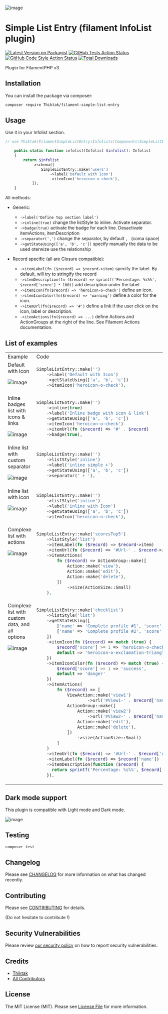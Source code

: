 ![image](https://github.com/Thiktak/filament-simple-list-entry/assets/1201486/4744075f-944e-493d-8df9-4ccbffb80446)


# Simple List Entry (filament InfoList plugin)

[![Latest Version on Packagist](https://img.shields.io/packagist/v/Thiktak/filament-simple-list-entry.svg?style=flat-square)](https://packagist.org/packages/Thiktak/filament-simple-list-entry)
[![GitHub Tests Action Status](https://img.shields.io/github/actions/workflow/status/Thiktak/filament-simple-list-entry/run-tests.yml?branch=main&label=tests&style=flat-square)](https://github.com/Thiktak/filament-simple-list-entry/actions?query=workflow%3Arun-tests+branch%3Amain)
[![GitHub Code Style Action Status](https://img.shields.io/github/actions/workflow/status/Thiktak/filament-simple-list-entry/fix-php-code-style-issues.yml?branch=main&label=code%20style&style=flat-square)](https://github.com/Thiktak/filament-simple-list-entry/actions?query=workflow%3A"Fix+PHP+code+style+issues"+branch%3Amain)
[![Total Downloads](https://img.shields.io/packagist/dt/Thiktak/filament-simple-list-entry.svg?style=flat-square)](https://packagist.org/packages/Thiktak/filament-simple-list-entry)


Plugin for FilamentPHP v3.


## Installation

You can install the package via composer:

```bash
composer require Thiktak/filament-simple-list-entry
```

## Usage

Use it in your Infolist section.

```php
// use Thiktak\FilamentSimpleListEntry\Infolists\Components\SimpleListEntry;

    public static function infolist(Infolist $infolist): Infolist
    {
        return $infolist
            ->schema([
                SimpleListEntry::make('users')
                    ->label('Default with Icon')
                    ->itemIcon('heroicon-o-check'),
            ]);
    }
```

All methods:

* Generic:
    * ```->label('Define top section label')```
    * ```->inline(true)``` change the listStyle to inline. Activate separator.
    * ```->badge(true)``` activate the badge for each line. Desactivate itemActions, itemDescription
    * ```->separator(',')``` change the separator, by default ```, ``` (coma space)
    * ```->getStateUsing(['a', 'b', 'c'])``` specify manually the data to be used oterwize use the relationship

* Record specific (all are Closure compatible):
    * ```->itemLabel(fn ($record) => $record->item)``` specify the label. By default, will try to stringify the record
    * ```->itemDescription(fn ($record) => sprintf('Percentage: %s%%', $record['score'] * 100))``` add description under the label
    * ```->itemIcon(fn($record) => 'heroicon-o-check')``` define an icon.
    * ```->itemIconColor(fn($record) => 'warning')``` define a color for the icon.
    * ```->itemUrl(fn($record) => '#')``` define a link if the user click on the icon, label or description.
    * ```->itemActions(fn($record) => ...)``` define Actions and ActionGroups at the right of the line. See Filament Actions documentation.

## List of examples

<table>
    <tr>
        <td> Example </td> <td> Code </td>
    </tr>
    <!-- Example 1 -->
    <tr>
        <td valign="top">
            Default with Icon

![image](https://github.com/Thiktak/filament-simple-list-entry/assets/1201486/7e0ed37a-d4a2-495b-9256-97ed259c6db9)
        </td>
        <td>

```php
SimpleListEntry::make('')
    ->label('Default with Icon')
    ->getStateUsing(['a', 'b', 'c'])
    ->itemIcon('heroicon-o-check'),
```
</td>
    </tr>
    <!-- Example 2 -->
    <tr>
        <td valign="top">
            Inline badges list with icons & links

![image](https://github.com/Thiktak/filament-simple-list-entry/assets/1201486/d3d065a6-a6d1-4ae9-a14c-16ec4caa8897)
        </td>
        <td>

```php
SimpleListEntry::make('')
    ->inline(true)
    ->label('Inline badge with icon & link')
    ->getStateUsing(['a', 'b', 'c'])
    ->itemIcon('heroicon-o-check')
    ->itemUrl(fn ($record) => '#' . $record)
    ->badge(true),
```
</td>
    </tr>
    <!-- Example -->
    <tr>
        <td valign="top">
            Inline list with custom separator

![image](https://github.com/Thiktak/filament-simple-list-entry/assets/1201486/f5ed573c-0e89-4314-964c-a9c50117a1af)
        </td>
        <td>

```php
SimpleListEntry::make('')
    ->listStyle('inline')
    ->label('inline simple +')
    ->getStateUsing(['a', 'b', 'c'])
    ->separator(' + '),
```
</td>
    </tr>
    <!-- Example -->
    <tr>
        <td valign="top">
            Inline list with Icon
            
![image](https://github.com/Thiktak/filament-simple-list-entry/assets/1201486/abd4f68d-8704-4d3f-a8c9-90f8eeeaca11)
        </td>
        <td>

```php
SimpleListEntry::make('')
    ->listStyle('inline')
    ->label('inline with Icon')
    ->getStateUsing(['a', 'b', 'c'])
    ->itemIcon('heroicon-o-check'),
```
</td>
    </tr>
    <!-- Example -->
    <tr>
        <td valign="top">
            Complexe list with actions

![image](https://github.com/Thiktak/filament-simple-list-entry/assets/1201486/84737aa3-4a3f-440e-92a7-829ae7cfce3c)
        </td>
        <td>

```php
SimpleListEntry::make('scoresTop5')
    ->listStyle('list')
    ->itemLabel(fn ($record) => $record->item)
    ->itemUrl(fn ($record) => '#Url-' . $record->id)
    ->itemActions(
        fn ($record) => ActionGroup::make([
            Action::make('view'),
            Action::make('edit'),
            Action::make('delete'),
        ])
            ->size(ActionSize::Small)
    ),
```
</td>
    </tr>
    <!-- Example -->
    <tr>
        <td valign="top">
            Complexe list with custom data, and all options

![image](https://github.com/Thiktak/filament-simple-list-entry/assets/1201486/43716a49-84ea-4d80-bfcd-6d5b0bfa9624)
        </td>
        <td>

```php
SimpleListEntry::make('checklist')
    ->listStyle('list')
    ->getStateUsing([
        ['name' => 'Complete profile #1', 'score' => 1],
        ['name' => 'Complete profile #2', 'score' => .75]
    ])
    ->itemIcon(fn ($record) => match (true) {
        $record['score'] >= 1 => 'heroicon-o-check',
        default => 'heroicon-o-exclamation-triangle'
    })
    ->itemIconColor(fn ($record) => match (true) {
        $record['score'] >= 1 => 'success',
        default => 'danger'
    })
    ->itemActions(
        fn ($record) => [
            ViewAction::make('view1')
                    ->url('#View1-' . $record['name']),
            ActionGroup::make([
                Action::make('view2')
                    ->url('#View2-' . $record['name']),
                Action::make('edit'),
                Action::make('delete'),
            ])
                ->size(ActionSize::Small)
        ]
    )
    ->itemUrl(fn ($record) => '#Url-' . $record['name'])
    ->itemLabel(fn ($record) => $record['name'])
    ->itemDescription(function ($record) {
      return sprintf('Percentage: %s%%', $record['score'] * 100)
    }),
```
</td>
    </tr>
</table>

## Dark mode support

This plugin is compatible with Light mode and Dark mode.

![image](https://github.com/Thiktak/filament-simple-list-entry/assets/1201486/e4cbc8cb-be47-4b36-b57b-bbcf8493a9b7)


## Testing

```bash
composer test
```

## Changelog

Please see [CHANGELOG](CHANGELOG.md) for more information on what has changed recently.

## Contributing

Please see [CONTRIBUTING](.github/CONTRIBUTING.md) for details.

(Do not hesitate to contribute !)

## Security Vulnerabilities

Please review [our security policy](../../security/policy) on how to report security vulnerabilities.

## Credits

- [Thiktak](https://github.com/:Thiktak)
- [All Contributors](../../contributors)

## License

The MIT License (MIT). Please see [License File](LICENSE.md) for more information.
